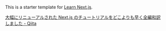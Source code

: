 This is a starter template for [Learn Next.js](https://nextjs.org/learn).

[大幅にリニューアルされた Next.js のチュートリアルをどこよりも早く全編和訳しました - Qiita](https://qiita.com/thesugar/items/01896c1faa8241e6b1bc#%E3%83%AC%E3%83%83%E3%82%B9%E3%83%B35-%E5%8B%95%E7%9A%84%E3%83%AB%E3%83%BC%E3%83%86%E3%82%A3%E3%83%B3%E3%82%B0)
